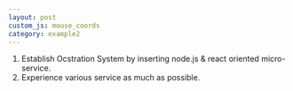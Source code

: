 ```yaml
---
layout: post
custom_js: mouse_coords
category: example2
---
```


1. Establish Ocstration System by inserting node.js & react oriented micro-service.
2. Experience various service as much as possible.
